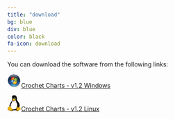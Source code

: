 ```yaml
---
title: "download"
bg: blue
div: blue
color: black
fa-icon: download
---
```


You can download the software from the following links:

<img src="/img/windows-sm.png">[Crochet Charts - v1.2 Windows](https://github.com/StitchworksSoftware/CrochetCharts/releases/download/1.2.0/CrochetCharts-1.2.0-x86.exe)

<!-- <img src="/img/apple-sm.png">[Crochet Charts - v1.2 Mac](http://stitchworkssoftware.com/downloads/crochetcharts-1.2.dmg) -->

<img src="/img/linux-sm.png">[Crochet Charts - v1.2 Linux](https://github.com/StitchworksSoftware/CrochetCharts/releases/download/1.2.0/CrochetCharts-1.2.0-x86_64.deb)
